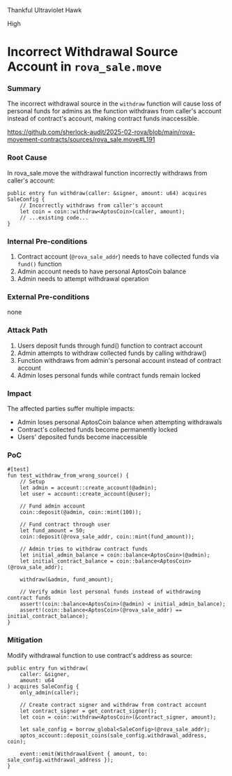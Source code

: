 Thankful Ultraviolet Hawk

High

# Incorrect Withdrawal Source Account in `rova_sale.move`

### Summary

The incorrect withdrawal source in the `withdraw` function will cause loss of personal funds for admins as the function withdraws from caller's account instead of contract's account, making contract funds inaccessible.

https://github.com/sherlock-audit/2025-02-rova/blob/main/rova-movement-contracts/sources/rova_sale.move#L191

### Root Cause

In rova_sale.move the withdrawal function incorrectly withdraws from caller's account:
```move
public entry fun withdraw(caller: &signer, amount: u64) acquires SaleConfig {        
    // Incorrectly withdraws from caller's account
    let coin = coin::withdraw<AptosCoin>(caller, amount);
    // ...existing code...
}
```

### Internal Pre-conditions

1. Contract account (`@rova_sale_addr`) needs to have collected funds via `fund()` function
2. Admin account needs to have personal AptosCoin balance
3. Admin needs to attempt withdrawal operation

### External Pre-conditions

none

### Attack Path

1. Users deposit funds through fund() function to contract account
2. Admin attempts to withdraw collected funds by calling withdraw()
3. Function withdraws from admin's personal account instead of contract account
4. Admin loses personal funds while contract funds remain locked


### Impact

The affected parties suffer multiple impacts:

- Admin loses personal AptosCoin balance when attempting withdrawals
- Contract's collected funds become permanently locked
- Users' deposited funds become inaccessible

### PoC

```move
#[test]
fun test_withdraw_from_wrong_source() {
    // Setup
    let admin = account::create_account(@admin);
    let user = account::create_account(@user);
    
    // Fund admin account
    coin::deposit(@admin, coin::mint(100));
    
    // Fund contract through user
    let fund_amount = 50;
    coin::deposit(@rova_sale_addr, coin::mint(fund_amount));
    
    // Admin tries to withdraw contract funds
    let initial_admin_balance = coin::balance<AptosCoin>(@admin);
    let initial_contract_balance = coin::balance<AptosCoin>(@rova_sale_addr);
    
    withdraw(&admin, fund_amount);
    
    // Verify admin lost personal funds instead of withdrawing contract funds
    assert!(coin::balance<AptosCoin>(@admin) < initial_admin_balance);
    assert!(coin::balance<AptosCoin>(@rova_sale_addr) == initial_contract_balance);
}
```

### Mitigation

Modify withdrawal function to use contract's address as source:
```move
public entry fun withdraw(
    caller: &signer,
    amount: u64
) acquires SaleConfig {        
    only_admin(caller);
    
    // Create contract signer and withdraw from contract account
    let contract_signer = get_contract_signer();
    let coin = coin::withdraw<AptosCoin>(&contract_signer, amount);
    
    let sale_config = borrow_global<SaleConfig>(@rova_sale_addr);
    aptos_account::deposit_coins(sale_config.withdrawal_address, coin);
    
    event::emit(WithdrawalEvent { amount, to: sale_config.withdrawal_address });
}
```